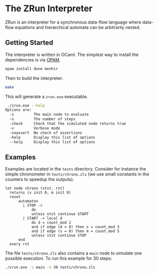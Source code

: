 # The ZRun Interpreter

ZRun is an interpreter for a synchronous data-flow language where data-flow equations and hierarchical automata can be arbitrarily nested.


## Getting Started

The interpreter is written in OCaml.
The simplest way to install the dependencies is via [OPAM](https://opam.ocaml.org/).

```bash
opam install dune menhir
```

Then to build the interpreter:

```bash
make
```

This will generate a `zrun.exe` executable.

```bash
 ./zrun.exe --help
Options are:
  -s         The main node to evaluate
  -n         The number of steps
  -check     Check that the simulated node returns true
  -v         Verbose mode
  -noassert  No check of assertions
  -help      Display this list of options
  --help     Display this list of options
```

## Examples

Examples are located in the `tests` directory.
Consider for instance the simple chronometer in `tests/chrono.zls` 
(we use small constants in the counters to speedup the outputs).

```
let node chrono (stst, rst)
  returns (s init 0, m init 0)
  reset
      automaton
        | STOP ->
            do
            unless stst continue START
        | START -> local d
            do d = count_mod 2
            and if edge (d = 0) then s = count_mod 3
            and if edge (s = 0) then m = count_mod 5
            unless stst continue STOP
      end
  every rst
```

The file `tests/chrono.zls` also contains a `main` node to simulate one possible execution.
To run this example for 30 steps:

```bash
./zrun.exe -s main -n 30 tests/chrono.zls
```




